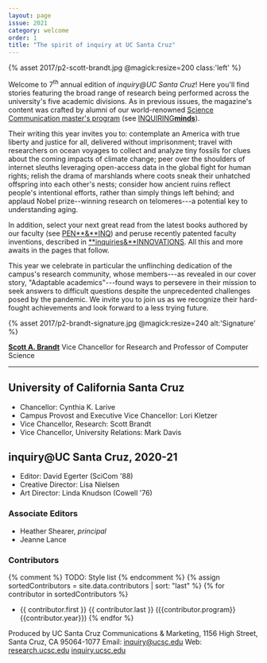 ```yaml
---
layout: page
issue: 2021
category: welcome
order: 1
title: "The spirit of inquiry at UC Santa Cruz"
---
```


{% asset 2017/p2-scott-brandt.jpg @magick:resize=200 class:'left' %}

Welcome to 7<sup>th</sup> annual edition of *inquiry@UC Santa Cruz*! Here you'll find stories featuring the broad range of research being performed across the university's five academic divisions. As in previous issues, the magazine's content was crafted by alumni of our world-renowned [Science Communication master\'s program](https://scicom.ucsc.edu/) (see [INQUIRING**minds**](/2021-22/contributors/)).

Their writing this year invites you to: contemplate an America with true liberty and justice for all, delivered without imprisonment; travel with researchers on ocean voyages to collect and analyze tiny fossils for clues about the coming impacts of climate change; peer over the shoulders of internet sleuths leveraging open-access data in the global fight for human rights; relish the drama of marshlands where coots sneak their unhatched offspring into each other's nests; consider how ancient ruins reflect people's intentional efforts, rather than simply things left behind; and applaud Nobel prize--winning research on telomeres---a potential key to understanding aging.

In addition, select your next great read from the latest books authored by our faculty (see [PEN**&**INQ](/2021-22/books/)) and peruse recently patented faculty inventions, described in [**inquiries&**INNOVATIONS](/2021-22/innovations/). All this and more awaits in the pages that follow.

This year we celebrate in particular the unflinching dedication of the campus\'s research community, whose members---as revealed in our cover story, "Adaptable academics"---found ways to persevere in their mission to seek answers to difficult questions despite the unprecedented challenges posed by the pandemic. We invite you to join us as we recognize their hard-fought achievements and look forward to a less trying future.

{% asset 2017/p2-brandt-signature.jpg @magick:resize=240 alt:'Signature' %}

[**Scott A. Brandt**](https://officeofresearch.ucsc.edu/about/index.html)
Vice Chancellor for Research
and Professor of Computer Science

****

## University of California Santa Cruz

- Chancellor: Cynthia K. Larive
- Campus Provost and Executive Vice Chancellor: Lori Kletzer
- Vice Chancellor, Research: Scott Brandt
- Vice Chancellor, University Relations: Mark Davis

## inquiry@UC Santa Cruz, 2020-21

- Editor: David Egerter (SciCom '88)
- Creative Director: Lisa Nielsen
- Art Director: Linda Knudson (Cowell '76)

### Associate Editors

- Heather Shearer, _principal_
- Jeanne Lance

### Contributors

{% comment %}
TODO: Style list
{% endcomment %}
{% assign sortedContributors = site.data.contributors | sort: "last" %}
{% for contributor in sortedContributors %}

- {{ contributor.first }} {{ contributor.last }} ({{contributor.program}} {{contributor.year}})
{% endfor %}

Produced by UC Santa Cruz Communications & Marketing,
1156 High Street,
Santa Cruz, CA 95064-1077
Email: [inquiry@ucsc.edu](mailto:inquiry@ucsc.edu)
Web: [research.ucsc.edu](http://research.ucsc.edu) [inquiry.ucsc.edu](http://inquiry.ucsc.edu)
